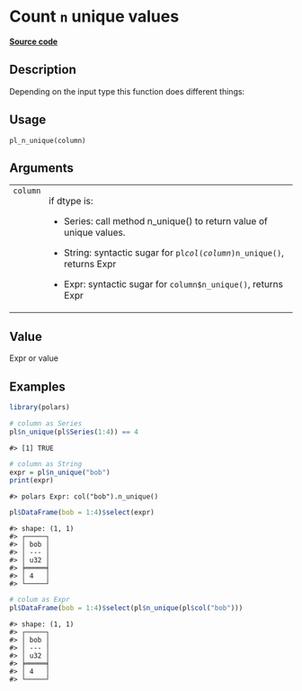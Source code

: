 

# Count <code>n</code> unique values

[**Source code**](https://github.com/pola-rs/r-polars/tree/f1aede4d7d7f090c98651365a4120a8232503a4d/R/functions__lazy.R#L384)

## Description

Depending on the input type this function does different things:

## Usage

<pre><code class='language-R'>pl_n_unique(column)
</code></pre>

## Arguments

<table>
<tr>
<td style="white-space: nowrap; font-family: monospace; vertical-align: top">
<code id="pl_n_unique_:_column">column</code>
</td>
<td>

if dtype is:

<ul>
<li>

Series: call method n_unique() to return value of unique values.

</li>
<li>

String: syntactic sugar for <code>pl$col(column)$n_unique()</code>,
returns Expr

</li>
<li>

Expr: syntactic sugar for <code>column$n_unique()</code>, returns Expr

</li>
</ul>
</td>
</tr>
</table>

## Value

Expr or value

## Examples

``` r
library(polars)

# column as Series
pl$n_unique(pl$Series(1:4)) == 4
```

    #> [1] TRUE

``` r
# column as String
expr = pl$n_unique("bob")
print(expr)
```

    #> polars Expr: col("bob").n_unique()

``` r
pl$DataFrame(bob = 1:4)$select(expr)
```

    #> shape: (1, 1)
    #> ┌─────┐
    #> │ bob │
    #> │ --- │
    #> │ u32 │
    #> ╞═════╡
    #> │ 4   │
    #> └─────┘

``` r
# colum as Expr
pl$DataFrame(bob = 1:4)$select(pl$n_unique(pl$col("bob")))
```

    #> shape: (1, 1)
    #> ┌─────┐
    #> │ bob │
    #> │ --- │
    #> │ u32 │
    #> ╞═════╡
    #> │ 4   │
    #> └─────┘
